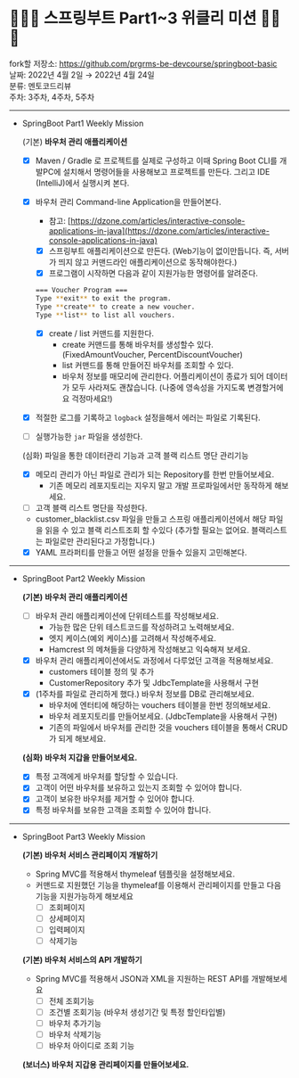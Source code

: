 # 🌱🌱🌱 스프링부트 Part1~3 위클리 미션 🌱🌱🌱

fork할 저장소: https://github.com/prgrms-be-devcourse/springboot-basic  
날짜: 2022년 4월 2일 → 2022년 4월 24일  
분류: 멘토코드리뷰  
주차: 3주차, 4주차, 5주차  

---

- SpringBoot Part1 Weekly Mission

    (기본) **바우처 관리 애플리케이션**
    
    - [x]  Maven / Gradle 로 프로젝트를 실제로 구성하고 이때 Spring Boot CLI를 개발PC에 설치해서 명령어들을 사용해보고 프로젝트를 만든다. 그리고 IDE (IntelliJ)에서 실행시켜 본다.
    - [x]  바우처 관리 Command-line Application을 만들어본다.
        - 참고: [https://dzone.com/articles/interactive-console-applications-in-java](https://dzone.com/articles/interactive-console-applications-in-java)
        - [x]  스프링부트 애플리케이션으로 만든다. (Web기능이 없이만듭니다. 즉, 서버가 띄지 않고 커맨드라인 애플리케이션으로 동작해야한다.)
        - [x]  프로그램이 시작하면 다음과 같이 지원가능한 명령어를 알려준다.
        
        ```bash
        === Voucher Program ===
        Type **exit** to exit the program.
        Type **create** to create a new voucher.
        Type **list** to list all vouchers.
        ```
        
        - [x]  create / list 커맨드를 지원한다.
            - create 커맨드를 통해 바우처를 생성할수 있다. (FixedAmountVoucher, PercentDiscountVoucher)
            - list 커맨드를 통해 만들어진 바우처를 조회할 수 있다.
            - 바우처 정보를 매모리에 관리한다. 어플리케이션이 종료가 되어 데이터가 모두 사라져도 괜찮습니다. (나중에 영속성을 가지도록 변경할거에요 걱정마세요!)
    - [x]  적절한 로그를 기록하고 `logback` 설정을해서 에러는 파일로 기록된다.
    - [ ]  실행가능한 `jar` 파일을 생성한다.
    
    (심화) 파일을 통한 데이터관리 기능과 고객 블랙 리스트 명단 관리기능
    
    - [x]  메모리 관리가 아닌 파일로 관리가 되는 Repository를 한번 만들어보세요.
        - 기존 메모리 레포지토리는 지우지 말고 개발 프로파일에서만 동작하게 해보세요.
    - [ ]  고객 블랙 리스트 명단을 작성한다.
    - customer_blacklist.csv 파일을 만들고 스프링 애플리케이션에서 해당 파일을 읽을 수 있고 블랙 리스트조회 할 수있다 (추가할 필요는 없어요. 블랙리스트는 파일로만 관리된다고 가정합니다.)
    - [x]  YAML 프라퍼티를 만들고 어떤 설정을 만들수 있을지 고민해본다.

---

- SpringBoot Part2 Weekly Mission
    
    **(기본)** **바우처 관리 애플리케이션**
    
    - [ ]  바우처 관리 애플리케이션에 단위테스트를 작성해보세요.
        - 가능한 많은 단위 테스트코드를 작성하려고 노력해보세요.
        - 엣지 케이스(예외 케이스)를 고려해서 작성해주세요.
        - Hamcrest 의 메쳐들을 다양하게 작성해보고 익숙해져 보세요.
    - [x]  바우처 관리 애플리케이션에서도 과정에서 다루었던 고객을 적용해보세요.
        - customers 테이블 정의 및 추가
        - CustomerRepository 추가 및 JdbcTemplate을 사용해서 구현
    - [x]  (1주차를 파일로 관리하게 했다.) 바우처 정보를 DB로 관리해보세요.
        - 바우처에 엔터티에 해당하는 vouchers 테이블을 한번 정의해보세요.
        - 바우처 레포지토리를 만들어보세요. (JdbcTemplate을 사용해서 구현)
        - 기존의 파일에서 바우처를 관리한 것을 vouchers 테이블을 통해서 CRUD가 되게 해보세요.
    
    **(심화)** **바우처 지갑을 만들어보세요.**
    
    - [x] 특정 고객에게 바우처를 할당할 수 있습니다.
    - [x] 고객이 어떤 바우처를 보유하고 있는지 조회할 수 있어야 합니다.
    - [x] 고객이 보유한 바우처를 제거할 수 있어야 합니다.
    - [x] 특정 바우처를 보유한 고객을 조회할 수 있어야 합니다.

---

- SpringBoot Part3 Weekly Mission
    
    **(기본) 바우처 서비스 관리페이지 개발하기**
    
    - Spring MVC를 적용해서 thymeleaf 템플릿을 설정해보세요.
    - 커맨드로 지원했던 기능을 thymeleaf를 이용해서 관리페이지를 만들고 다음 기능을 지원가능하게 해보세요
        - [ ]  조회페이지
        - [ ]  상세페이지
        - [ ]  입력페이지
        - [ ]  삭제기능
    
    **(기본) 바우처 서비스의 API 개발하기**
    
    - Spring MVC를 적용해서 JSON과 XML을 지원하는 REST API를 개발해보세요
        - [ ]  전체 조회기능
        - [ ]  조건별 조회기능 (바우처 생성기간 및 특정 할인타입별)
        - [ ]  바우처 추가기능
        - [ ]  바우처 삭제기능
        - [ ]  바우처 아이디로 조회 기능
    
    **(보너스) 바우처 지갑용 관리페이지를 만들어보세요.**
